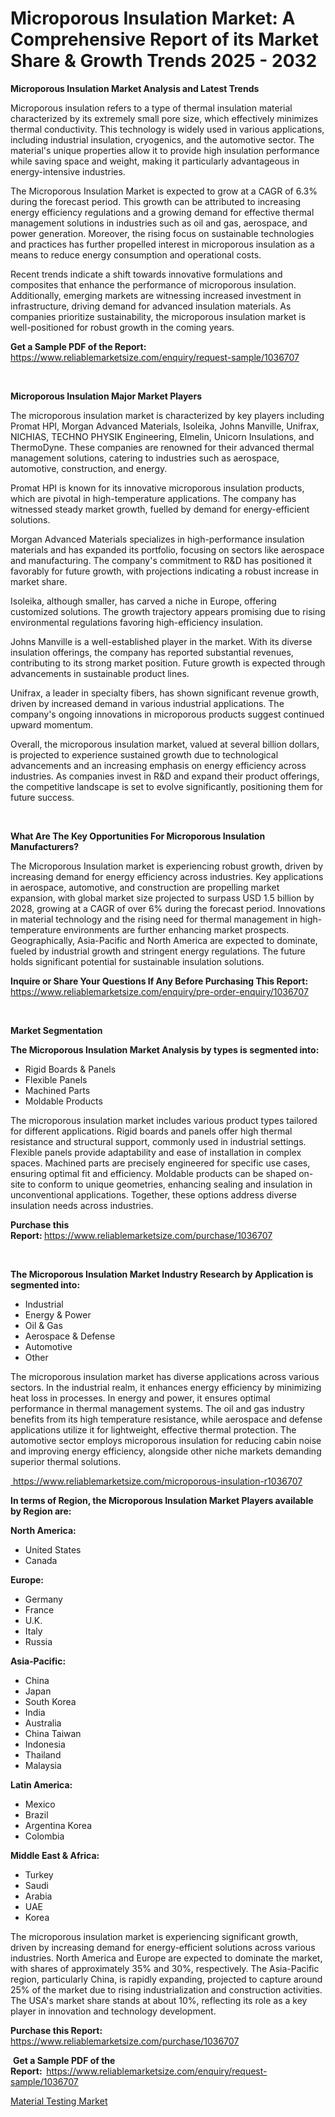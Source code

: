<p><h1>Microporous Insulation Market: A Comprehensive Report of its Market Share & Growth Trends 2025 - 2032</h1></p><p><strong>Microporous Insulation Market Analysis and Latest Trends</strong></p>
<p><p>Microporous insulation refers to a type of thermal insulation material characterized by its extremely small pore size, which effectively minimizes thermal conductivity. This technology is widely used in various applications, including industrial insulation, cryogenics, and the automotive sector. The material's unique properties allow it to provide high insulation performance while saving space and weight, making it particularly advantageous in energy-intensive industries.</p><p>The Microporous Insulation Market is expected to grow at a CAGR of 6.3% during the forecast period. This growth can be attributed to increasing energy efficiency regulations and a growing demand for effective thermal management solutions in industries such as oil and gas, aerospace, and power generation. Moreover, the rising focus on sustainable technologies and practices has further propelled interest in microporous insulation as a means to reduce energy consumption and operational costs.</p><p>Recent trends indicate a shift towards innovative formulations and composites that enhance the performance of microporous insulation. Additionally, emerging markets are witnessing increased investment in infrastructure, driving demand for advanced insulation materials. As companies prioritize sustainability, the microporous insulation market is well-positioned for robust growth in the coming years.</p></p>
<p><strong>Get a Sample PDF of the Report:&nbsp;</strong> <a href="https://www.reliablemarketsize.com/enquiry/request-sample/1036707?utm_campaign=2889&utm_medium=2&utm_source=Github&utm_content=ia&utm_term=02042025&utm_id=microporous-insulation">https://www.reliablemarketsize.com/enquiry/request-sample/1036707</a></p>
<p>&nbsp;</p>
<p><strong>Microporous Insulation Major Market Players</strong></p>
<p><p>The microporous insulation market is characterized by key players including Promat HPI, Morgan Advanced Materials, Isoleika, Johns Manville, Unifrax, NICHIAS, TECHNO PHYSIK Engineering, Elmelin, Unicorn Insulations, and ThermoDyne. These companies are renowned for their advanced thermal management solutions, catering to industries such as aerospace, automotive, construction, and energy.</p><p>Promat HPI is known for its innovative microporous insulation products, which are pivotal in high-temperature applications. The company has witnessed steady market growth, fuelled by demand for energy-efficient solutions. </p><p>Morgan Advanced Materials specializes in high-performance insulation materials and has expanded its portfolio, focusing on sectors like aerospace and manufacturing. The company's commitment to R&D has positioned it favorably for future growth, with projections indicating a robust increase in market share.</p><p>Isoleika, although smaller, has carved a niche in Europe, offering customized solutions. The growth trajectory appears promising due to rising environmental regulations favoring high-efficiency insulation.</p><p>Johns Manville is a well-established player in the market. With its diverse insulation offerings, the company has reported substantial revenues, contributing to its strong market position. Future growth is expected through advancements in sustainable product lines.</p><p>Unifrax, a leader in specialty fibers, has shown significant revenue growth, driven by increased demand in various industrial applications. The company's ongoing innovations in microporous products suggest continued upward momentum.</p><p>Overall, the microporous insulation market, valued at several billion dollars, is projected to experience sustained growth due to technological advancements and an increasing emphasis on energy efficiency across industries. As companies invest in R&D and expand their product offerings, the competitive landscape is set to evolve significantly, positioning them for future success.</p></p>
<p>&nbsp;</p>
<p><strong>What Are The Key Opportunities For Microporous Insulation Manufacturers?</strong></p>
<p><p>The Microporous Insulation market is experiencing robust growth, driven by increasing demand for energy efficiency across industries. Key applications in aerospace, automotive, and construction are propelling market expansion, with global market size projected to surpass USD 1.5 billion by 2028, growing at a CAGR of over 6% during the forecast period. Innovations in material technology and the rising need for thermal management in high-temperature environments are further enhancing market prospects. Geographically, Asia-Pacific and North America are expected to dominate, fueled by industrial growth and stringent energy regulations. The future holds significant potential for sustainable insulation solutions.</p></p>
<p><strong>Inquire or Share Your Questions If Any Before Purchasing This Report:</strong> <a href="https://www.reliablemarketsize.com/enquiry/pre-order-enquiry/1036707?utm_campaign=2889&utm_medium=2&utm_source=Github&utm_content=ia&utm_term=02042025&utm_id=microporous-insulation">https://www.reliablemarketsize.com/enquiry/pre-order-enquiry/1036707</a></p>
<p>&nbsp;</p>
<p><strong>Market Segmentation</strong></p>
<p><strong>The Microporous Insulation Market Analysis by types is segmented into:</strong></p>
<p><ul><li>Rigid Boards & Panels</li><li>Flexible Panels</li><li>Machined Parts</li><li>Moldable Products</li></ul></p>
<p><p>The microporous insulation market includes various product types tailored for different applications. Rigid boards and panels offer high thermal resistance and structural support, commonly used in industrial settings. Flexible panels provide adaptability and ease of installation in complex spaces. Machined parts are precisely engineered for specific use cases, ensuring optimal fit and efficiency. Moldable products can be shaped on-site to conform to unique geometries, enhancing sealing and insulation in unconventional applications. Together, these options address diverse insulation needs across industries.</p></p>
<p><strong>Purchase this Report:&nbsp;</strong><a href="https://www.reliablemarketsize.com/purchase/1036707?utm_campaign=2889&utm_medium=2&utm_source=Github&utm_content=ia&utm_term=02042025&utm_id=microporous-insulation">https://www.reliablemarketsize.com/purchase/1036707</a></p>
<p>&nbsp;</p>
<p><strong>The Microporous Insulation Market Industry Research by Application is segmented into:</strong></p>
<p><ul><li>Industrial</li><li>Energy & Power</li><li>Oil & Gas</li><li>Aerospace & Defense</li><li>Automotive</li><li>Other</li></ul></p>
<p><p>The microporous insulation market has diverse applications across various sectors. In the industrial realm, it enhances energy efficiency by minimizing heat loss in processes. In energy and power, it ensures optimal performance in thermal management systems. The oil and gas industry benefits from its high temperature resistance, while aerospace and defense applications utilize it for lightweight, effective thermal protection. The automotive sector employs microporous insulation for reducing cabin noise and improving energy efficiency, alongside other niche markets demanding superior thermal solutions.</p></p>
<p><a href="https://www.reliablemarketsize.com/microporous-insulation-r1036707?utm_campaign=2889&utm_medium=2&utm_source=Github&utm_content=ia&utm_term=02042025&utm_id=microporous-insulation">&nbsp;https://www.reliablemarketsize.com/microporous-insulation-r1036707</a></p>
<p><strong>In terms of Region, the Microporous Insulation Market Players available by Region are:</strong></p>
<p>
    <p> <strong> North America: </strong>
        <ul>
            <li>United States</li>
            <li>Canada</li>
        </ul>
        </p> 
    <p> <strong> Europe: </strong>
        <ul>
            <li>Germany</li>
            <li>France</li>
            <li>U.K.</li>
            <li>Italy</li>
            <li>Russia</li>
        </ul>
        </p> 
    <p> <strong> Asia-Pacific: </strong>
        <ul>
            <li>China</li>
            <li>Japan</li>
            <li>South Korea</li>
            <li>India</li>
            <li>Australia</li>
            <li>China Taiwan</li>
            <li>Indonesia</li>
            <li>Thailand</li>
            <li>Malaysia</li>
        </ul>
        </p> 
    <p> <strong> Latin America: </strong>
        <ul>
            <li>Mexico</li>
            <li>Brazil</li>
            <li>Argentina Korea</li>
            <li>Colombia</li>
        </ul>
        </p> 
    <p> <strong> Middle East & Africa: </strong>
        <ul>
            <li>Turkey</li>
            <li>Saudi</li>
            <li>Arabia</li>
            <li>UAE</li>
            <li>Korea</li>
        </ul>
    </p>
    </p>
<p><p>The microporous insulation market is experiencing significant growth, driven by increasing demand for energy-efficient solutions across various industries. North America and Europe are expected to dominate the market, with shares of approximately 35% and 30%, respectively. The Asia-Pacific region, particularly China, is rapidly expanding, projected to capture around 25% of the market due to rising industrialization and construction activities. The USA's market share stands at about 10%, reflecting its role as a key player in innovation and technology development.</p></p>
<p><strong>Purchase this Report: </strong><a href="https://www.reliablemarketsize.com/purchase/1036707?utm_campaign=2889&utm_medium=2&utm_source=Github&utm_content=ia&utm_term=02042025&utm_id=microporous-insulation">https://www.reliablemarketsize.com/purchase/1036707</a></p>
<p>&nbsp;<strong>Get a Sample PDF of the Report:&nbsp;&nbsp;</strong><a href="https://www.reliablemarketsize.com/enquiry/request-sample/1036707?utm_campaign=2889&utm_medium=2&utm_source=Github&utm_content=ia&utm_term=02042025&utm_id=microporous-insulation">https://www.reliablemarketsize.com/enquiry/request-sample/1036707</a></p>
<p><strong></strong></p>
<p><p><a href="https://github.com/birbamanan03/Market-Research-Report-List-1/blob/main/material-testing-market.md?utm_campaign=2889&utm_medium=2&utm_source=Github&utm_content=ia&utm_term=02042025&utm_id=microporous-insulation">Material Testing Market</a></p></p>